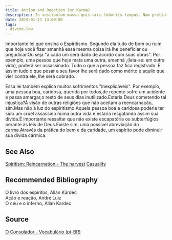 ```yaml
---
title: Action and Reaction (or Karma)
description: In vestibulum massa quis arcu lobortis tempus. Nam pretium arcu in odio vulputate luctus.
date: 2019-01-11 13:00:00
tags: 
- divine-law
---
```


Importante lei que ensina o Espiritismo. Segundo ela tudo de bom ou ruim que hoje você fizer amanhã essa mesma coisa irá lhe beneficiar ou prejudicar.Ou seja "a cada um será dado de acordo com suas obras". Por exemplo, uma pessoa que hoje mata uma outra, amanhã ,(leia-se: em outra vida), poderá ser assassinado. Tudo o que a pessoa faz fica registrado. E assim tudo o que pesar a seu favor lhe será dado como mérito e aquilo que vier contra ele, lhe será cobrado.

Essa lei também explica muitos sofrimentos "inexplicáveis". Por exemplo, uma pessoa boa, caridosa, querida por todos,de repente sofre um acidente e passa amargar,o resto de seus dias inutilizado.Estaria Deus cometendo tal injustiça?À visão de outras religiões que não aceitam a reencarnação, sim.Mas não á luz do espiritismo.Aquela pessoa boa e caridosa poderia ter sido um cruel assassino numa outra vida e estaria resgatando assim sua dívida.É importante ressaltar que não existe escapatória ou subterfúgios perante às leis de Deus.Existe sim, uma possível abreviação do carma.Através da prática do bem e da caridade, um espírito pode diminuir sua dívida cármica.


## See Also
[Spiritism: Reincarnation - The harvest](/spiritism/reincarnation/harvest)
[Casuality](/about/casuality)

## Recommended Bibliography
O livro dos espíritos, Allan Kardec  
Ação e reação, André Luiz  
O céu e o inferno, Allan Kardec  

## Source
[O Consolador - Vocabulário (pt-BR)](http://www.oconsolador.com.br/linkfixo/vocabulario/principal.html)



